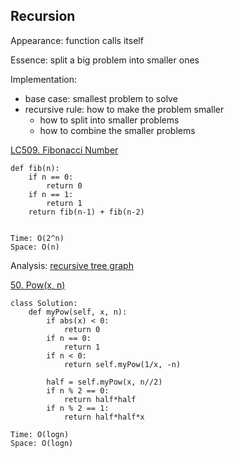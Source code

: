 ## Recursion

Appearance: function calls itself

Essence: split a big problem into smaller ones

Implementation:
- base case: smallest problem to solve
- recursive rule: how to make the problem smaller
    - how to split into smaller problems
    - how to combine the smaller problems
        
     
[LC509. Fibonacci Number](https://leetcode.com/problems/fibonacci-number/)

```
def fib(n):
    if n == 0: 
        return 0
    if n == 1: 
        return 1
    return fib(n-1) + fib(n-2)


Time: O(2^n)
Space: O(n)
```

Analysis: [recursive tree graph](https://www.google.com/search?q=recursion+tree+fibonacci&rlz=1C5GCEM_enUS1007US1007&sxsrf=ALiCzsbgwZIM4rTxthiD_9cLGtrDfdkSAg:1655169274445&source=lnms&tbm=isch&sa=X&ved=2ahUKEwihzpWF4qv4AhUWoXIEHceCBp8Q_AUoAXoECAEQAw&biw=1636&bih=1336#imgrc=qi3tB9aX6WZ52M)


[50. Pow(x, n)](https://leetcode.com/problems/powx-n/)

```
class Solution:
    def myPow(self, x, n):
        if abs(x) < 0: 
            return 0 
        if n == 0: 
            return 1
        if n < 0: 
            return self.myPow(1/x, -n)
            
        half = self.myPow(x, n//2)
        if n % 2 == 0: 
            return half*half
        if n % 2 == 1: 
            return half*half*x
            
Time: O(logn)
Space: O(logn)            
```
        
